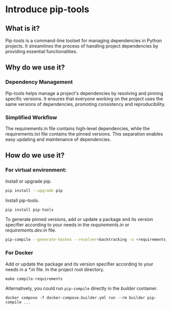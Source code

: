 # Introduce pip-tools

## What is it?
Pip-tools is a command-line toolset for managing dependencies in Python projects. It streamlines the process of handling project dependencies by providing essential functionalities.

## Why do we use it?

### Dependency Management

Pip-tools helps manage a project's dependencies by resolving and pinning specific versions. It ensures that everyone working on the project uses the same versions of dependencies, promoting consistency and reproducibility.

### Simplified Workflow

The requirements.in file contains high-level dependencies, while the requirements.txt file contains the pinned versions. This separation enables easy updating and maintenance of dependencies.

## How do we use it?

### For virtual environment:

Install or upgrade pip.

```sh
pip install --upgrade pip
```

Install pip-tools.

```sh
pip install pip-tools
```

To generate pinned versions, add or update a package and its version specifier according to your needs in the _requirements.in_ or _requirements.dev.in_ file.

```sh
pip-compile --generate-hashes --resolver=backtracking -o <requirements_file>.txt <requirements_file>.in
```

### For Docker

Add or update the package and its version specifier according to your needs in a _\*.in_ file. In the project root directory.

```
make compile-requirements
```

Alternatively, you could run `pip-compile` directly in the _builder_ container.

```
docker compose -f docker-compose.builder.yml run --rm builder pip-compile ...
```
